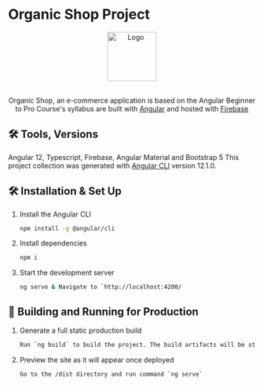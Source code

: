 # Organic Shop Project

<div align="center">
  <img alt="Logo" src="https://portfolio-andras-varga.web.app/assets/images/logo.svg" width="100" />
</div>
<br>
<p align="center">
  Organic Shop, an e-commerce application is based on the Angular Beginner to Pro Course's syllabus are built with <a href="https://angular.io/" target="_blank">Angular</a> and hosted with <a href="https://firebase.google.com/" target="_blank">Firebase</a>
</p>

## 🛠 Tools, Versions
Angular 12, Typescript, Firebase, Angular Material and Bootstrap 5
This project collection was generated with [Angular CLI](https://github.com/angular/angular-cli) version 12.1.0.

## 🛠 Installation & Set Up

1. Install the Angular CLI

   ```sh
   npm install -g @angular/cli
   ```

3. Install dependencies

   ```sh
   npm i
   ```

4. Start the development server

   ```sh
   ng serve & Navigate to `http://localhost:4200/
   ```

## 🚀 Building and Running for Production

1. Generate a full static production build

   ```sh
   Run `ng build` to build the project. The build artifacts will be stored in the `dist/` directory. Use the `--prod` flag for a production build.
   ```

1. Preview the site as it will appear once deployed

   ```sh
   Go to the /dist directory and run command `ng serve`
   ```

